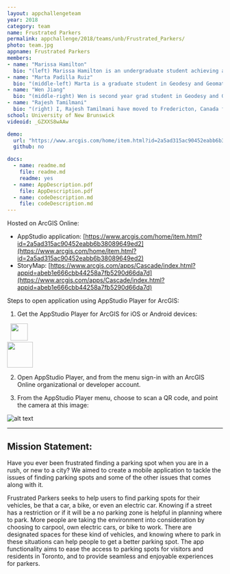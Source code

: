 ```yaml
---
layout: appchallengeteam
year: 2018
category: team
name: Frustrated Parkers
permalink: appchallenge/2018/teams/unb/Frustrated_Parkers/
photo: team.jpg
appname: Frustrated Parkers
members:
- name: "Marissa Hamilton"
  bio: "(left) Marissa Hamilton is an undergraduate student achieving a degree in the Bachelor of Science in Geodesy and Geomatics Engineering at the University of New Brunswick. Prior to attending UNB, she gained a Diploma in the Geomatics Engineering Technologist at the Southern Alberta Institute of Technology. During her breaks between studies, she worked in the Geomatics industry, conducting various types of Geomatics related projects."
- name: "Marta Padilla Ruiz"
  bio: "(middle-left) Marta is a graduate student in Geodesy and Geomatics Engineering at the University of New Brunswick. Her interest in Geomatics originates from the period she was participating in orienteering competitions as part of the Spanish National team. Then, she completed a Bachelors Degree in Geomatics Engineering and a MSc in Topography and Geodesic Engineering in Spain. During the completion of her first Masters degree, she got an opportunity to come to Canada and start another Master at the University of New Brunswick, where she has been living for the past two years. The research for her MSc thesis is focused on User-Centered Design of Geomatics applications, understanding user needs and including their feedback in the design process."
- name: "Wen Jiang"
  bio: "(middle-right) Wen is second year grad student in Geodesy and Geomatics Engineering department, University of New Brunswick. She achieved her bachelor degree in land planning and management in China. After two years working for a real-estate appraisal company, she applied and enrolled with UNB for a further study. Her current project focus on geocoding study. The paper < What3Words Geocoding Extensions > has been published recently with the Journal of Geovisualization and Spatial Analysis."
- name: "Rajesh Tamilmani"
  bio: "(right) I, Rajesh Tamilmani have moved to Fredericton, Canada from India for doing Masters in Geodesy and geomatics Engineering at University of New Brunswick. I was a Systems Engineer at Infosys Limited (An International IT company) for two years before moving to Canada.  I am a resourceful individual with a positive and proactive attitude to take up challenges and diligently working in a team to deliver requisites. I am passionate about implementing ideas that utilize geo-information and use technology as a medium to generate solutions to broadly relevant problems. My research interests are spatial data infrastructures and web mapping. Previously, I worked as a research intern for two months (June 2013 – July 2013) at Concordia University in the department of geography and urban planning. I did my Bachelor of Engineering in geoinformatics from Anna university, Chennai, India. I was awarded with the GOLD MEDAL for having secured FIRST RANK in B.E., Geoinformatics degree program among the candidates who have graduated based on my academic performance."
school: University of New Brunswick
videoid: _GZXXS8wAAw

demo:
  url: "https://www.arcgis.com/home/item.html?id=2a5ad315ac90452eabb6b38089649ed2"
  github: no

docs:
  - name: readme.md
    file: readme.md
    readme: yes
  - name: AppDescription.pdf
    file: AppDescription.pdf
  - name: codeDescription.md
    file: codeDescription.md
---
```


Hosted on ArcGIS Online:

- AppStudio application: [https://www.arcgis.com/home/item.html?id=2a5ad315ac90452eabb6b38089649ed2](https://www.arcgis.com/home/item.html?id=2a5ad315ac90452eabb6b38089649ed2)
- StoryMap: [https://www.arcgis.com/apps/Cascade/index.html?appid=abeb1e666cbb44258a7fb5290d66da7d](https://www.arcgis.com/apps/Cascade/index.html?appid=abeb1e666cbb44258a7fb5290d66da7d)

Steps to open application using AppStudio Player for ArcGIS:

1. Get the AppStudio Player for ArcGIS for iOS or Android devices:

  &nbsp;&nbsp;<a target="_blank" href="https://itunes.apple.com/us/app/appstudio-player-for-arcgis/id1018006050?ls=1&mt=8"><img src="http://doc.arcgis.com/assets/img/badges/app_store.svg" height="40px"></a><br />
  <a target="_blank" href="https://play.google.com/store/apps/details?id=com.esri.appstudio.player"><img src="https://play.google.com/intl/en_us/badges/images/generic/en_badge_web_generic.png" height="60"></a>

2. Open AppStudio Player, and from the menu sign-in with an ArcGIS Online organizational or developer account.

3. From the AppStudio Player menu, choose to scan a QR code, and point the camera at this image:

  ![alt text](https://esricanada-ce.github.io/ecce-app-challenge-2018/Frustrated_Parkers/images/appstudio_qrcode.gif "QR Code")

---

## Mission Statement:

Have you ever been frustrated finding a parking spot when you are in a rush, or new to a city? We
aimed to create a mobile application to tackle the issues of finding parking spots and some of the other
issues that comes along with it.

Frustrated Parkers seeks to help users to find parking spots for their vehicles, be that a car, a bike,
or even an electric car. Knowing if a street has a restriction or if it will be a no parking zone is helpful in
planning where to park. More people are taking the environment into consideration by choosing to
carpool, own electric cars, or bike to work. There are designated spaces for these kind of vehicles, and
knowing where to park in these situations can help people to get a better parking spot. The app
functionality aims to ease the access to parking spots for visitors and residents in Toronto, and to provide
seamless and enjoyable experiences for parkers.
